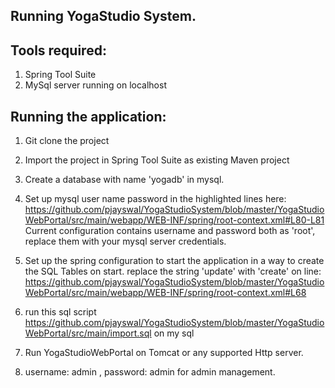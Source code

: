 Running YogaStudio System.
-------------------------

Tools required:
----------------
1. Spring Tool Suite
2. MySql server running on localhost

Running the application:
----------------------
1. Git clone the project
2. Import the project in Spring Tool Suite as existing Maven project
3. Create a database with name 'yogadb' in mysql.
4. Set up mysql user name password in the highlighted lines here: https://github.com/pjayswal/YogaStudioSystem/blob/master/YogaStudioWebPortal/src/main/webapp/WEB-INF/spring/root-context.xml#L80-L81
 Current configuration contains username and password both as 'root', replace them with your mysql server credentials.
5. Set up the spring configuration to start the application in a way to create the SQL Tables on start. replace the string 'update' with 'create' on line: https://github.com/pjayswal/YogaStudioSystem/blob/master/YogaStudioWebPortal/src/main/webapp/WEB-INF/spring/root-context.xml#L68

6. run this sql script https://github.com/pjayswal/YogaStudioSystem/blob/master/YogaStudioWebPortal/src/main/import.sql on my sql
7. Run YogaStudioWebPortal on Tomcat or any supported Http server.
8. username: admin , password: admin for admin management.
